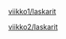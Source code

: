 [viikko1/laskarit](https://github.com/Sokirates/ot-harjoitustyo/tree/main/laskarit/viikko1)

[viikko2/laskarit](https://github.com/Sokirates/ot-harjoitustyo/tree/main/laskarit/viikko2)
